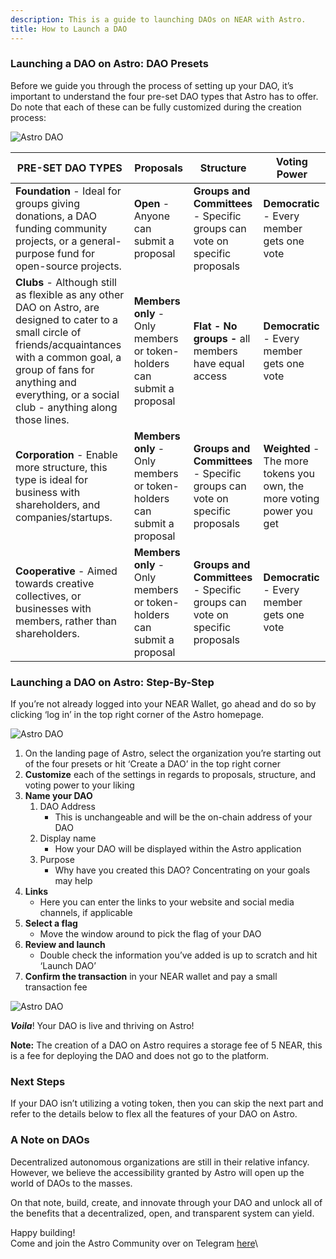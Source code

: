 ```yaml
---
description: This is a guide to launching DAOs on NEAR with Astro.
title: How to Launch a DAO
---
```

### **Launching a DAO on Astro: DAO Presets**

Before we guide you through the process of setting up your DAO, it’s important to understand the four pre-set DAO types that Astro has to offer. Do note that each of these can be fully customized during the creation process:

![Astro DAO](/images/astrodao1.png)



| **PRE-SET DAO TYPES**                                                                                                                                                                                                                                                      | **Proposals**                                                                                  | **Structure**                                                                                      | **Voting Power**                                                      |
| -------------------------------------------------------------------------------------------------------------------------------------------------------------------------------------------------------------------------------------------------------------------------- | ---------------------------------------------------------------------------------------------- | -------------------------------------------------------------------------------------------------- | --------------------------------------------------------------------- |
| **Foundation** - Ideal for groups giving donations, a DAO funding community projects, or a general-purpose fund for open-source projects.<br/>                                                                                                          | **Open** - Anyone can submit a proposal                                                        | **Groups and Committees** - Specific groups can vote on specific proposals| **Democratic** - Every member gets one vote<br/>  |
| **Clubs** - Although still as flexible as any other DAO on Astro, are designed to cater to a small circle of friends/acquaintances with a common goal, a group of fans for anything and everything, or a social club - anything along those lines.<br/> | **Members only** - Only members or token-holders can submit a proposal<br/> | **Flat - No groups -** all members have equal access                                               | **Democratic** - Every member gets one vote                           |
| **Corporation** - Enable more structure, this type is ideal for business with shareholders, and companies/startups.<br/>                                                                                                                           | **Members only** - Only members or token-holders can submit a proposal                         | **Groups and Committees** - Specific groups can vote on specific proposals                         | **Weighted** - The more tokens you own, the more voting power you get |
| **Cooperative** - Aimed towards creative collectives, or businesses with members, rather than shareholders.<br/>                                                                                                     | **Members only** - Only members or token-holders can submit a proposal                         | **Groups and Committees** - Specific groups can vote on specific proposals                         | **Democratic** - Every member gets one vote                           |

### **Launching a DAO on Astro: Step-By-Step**

If you’re not already logged into your NEAR Wallet, go ahead and do so by clicking ‘log in’ in the top right corner of the Astro homepage.

![Astro DAO](/images/astrodao2.png)

1. On the landing page of Astro, select the organization you’re starting out of the four presets or hit ‘Create a DAO’ in the top right corner
2. **Customize** each of the settings in regards to proposals, structure, and voting power to your liking
3. **Name your DAO**
   1. DAO Address
      * This is unchangeable and will be the on-chain address of your DAO
   2. Display name
      * How your DAO will be displayed within the Astro application
   3. Purpose
      * Why have you created this DAO? Concentrating on your goals may help
4. **Links**
   * Here you can enter the links to your website and social media channels, if applicable
5. **Select a flag**
   * Move the window around to pick the flag of your DAO
6. **Review and launch**
   * Double check the information you’ve added is up to scratch and hit ‘Launch DAO’
7. **Confirm the transaction** in your NEAR wallet and pay a small transaction fee

![Astro DAO](/images/astrodao3.png)

_**Voila**_! Your DAO is live and thriving on Astro!

**Note:** The creation of a DAO on Astro requires a storage fee of 5 NEAR, this is a fee for deploying the DAO and does not go to the platform.

### Next Steps

If your DAO isn’t utilizing a voting token, then you can skip the next part and refer to the details below to flex all the features of your DAO on Astro.

### A Note on DAOs

Decentralized autonomous organizations are still in their relative infancy. However, we believe the accessibility granted by Astro will open up the world of DAOs to the masses.&#x20;

On that note, build, create, and innovate through your DAO and unlock all of the benefits that a decentralized, open, and transparent system can yield.

Happy building! \
Come and join the Astro Community over on Telegram [here](https://t.me/astro\_near)\
